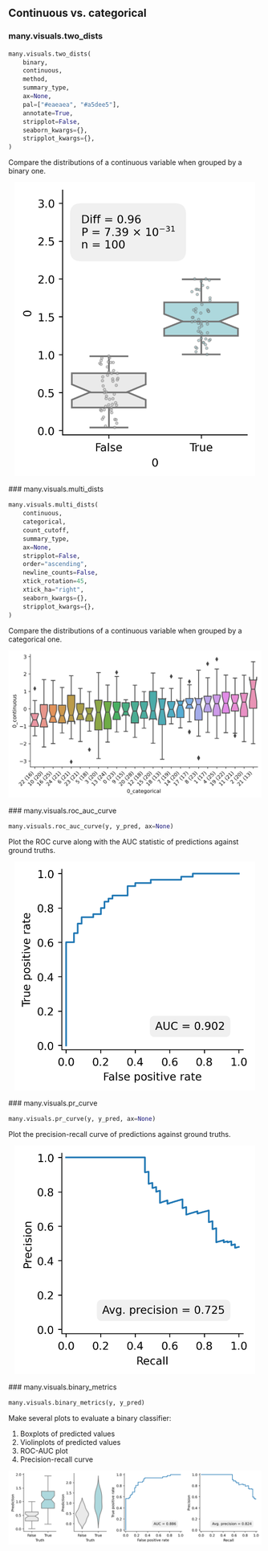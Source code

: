 ## Continuous vs. categorical

### many.visuals.two_dists

```python
many.visuals.two_dists(
    binary,
    continuous,
    method,
    summary_type,
    ax=None,
    pal=["#eaeaea", "#a5dee5"],
    annotate=True,
    stripplot=False,
    seaborn_kwargs={},
    stripplot_kwargs={},
)
```

Compare the distributions of a continuous variable when grouped by a binary one.
    
<p align="center">
  <img width=480 src="https://github.com/kevinhu/many/raw/master/tests/output_plots/two_dists_t_test_box.png">
</p>
### many.visuals.multi_dists


```python
many.visuals.multi_dists(
    continuous,
    categorical,
    count_cutoff,
    summary_type,
    ax=None,
    stripplot=False,
    order="ascending",
    newline_counts=False,
    xtick_rotation=45,
    xtick_ha="right",
    seaborn_kwargs={},
    stripplot_kwargs={},
)
```

Compare the distributions of a continuous variable when grouped by a categorical one.

<p align="center">
  <img src="https://github.com/kevinhu/many/raw/master/tests/output_plots/multi_dists_box.png">
</p>
### many.visuals.roc_auc_curve


```python
many.visuals.roc_auc_curve(y, y_pred, ax=None)
```

Plot the ROC curve along with the AUC statistic of predictions against ground truths.

<p align="center">
  <img width=480 src="https://github.com/kevinhu/many/raw/master/tests/output_plots/roc_auc_curve.png">
</p>
### many.visuals.pr_curve


```python
many.visuals.pr_curve(y, y_pred, ax=None)
```

Plot the precision-recall curve of predictions against ground truths.

<p align="center">
  <img width=480 src="https://github.com/kevinhu/many/raw/master/tests/output_plots/pr_curve.png">
</p>
### many.visuals.binary_metrics


```python
many.visuals.binary_metrics(y, y_pred)
```

Make several plots to evaluate a binary classifier:

1. Boxplots of predicted values
2. Violinplots of predicted values
3. ROC-AUC plot
4. Precision-recall curve

<p align="center">
  <img src="https://github.com/kevinhu/many/raw/master/tests/output_plots/binary_metrics.png">
</p>